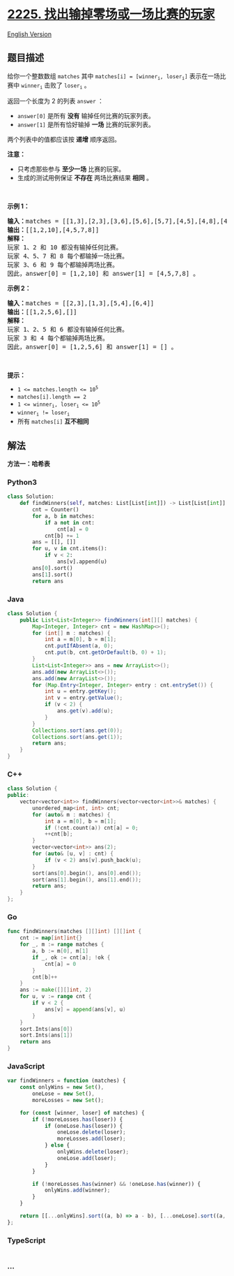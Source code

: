 # [2225. 找出输掉零场或一场比赛的玩家](https://leetcode.cn/problems/find-players-with-zero-or-one-losses)

[English Version](/solution/2200-2299/2225.Find%20Players%20With%20Zero%20or%20One%20Losses/README_EN.md)

## 题目描述

<!-- 这里写题目描述 -->

<p>给你一个整数数组 <code>matches</code> 其中 <code>matches[i] = [winner<sub>i</sub>, loser<sub>i</sub>]</code> 表示在一场比赛中 <code>winner<sub>i</sub></code> 击败了 <code>loser<sub>i</sub></code> 。</p>

<p>返回一个长度为 2 的列表<em> </em><code>answer</code> ：</p>

<ul>
	<li><code>answer[0]</code> 是所有 <strong>没有</strong> 输掉任何比赛的玩家列表。</li>
	<li><code>answer[1]</code> 是所有恰好输掉 <strong>一场</strong> 比赛的玩家列表。</li>
</ul>

<p>两个列表中的值都应该按 <strong>递增</strong> 顺序返回。</p>

<p><strong>注意：</strong></p>

<ul>
	<li>只考虑那些参与 <strong>至少一场</strong> 比赛的玩家。</li>
	<li>生成的测试用例保证 <strong>不存在</strong> 两场比赛结果 <strong>相同</strong> 。</li>
</ul>

<p>&nbsp;</p>

<p><strong>示例 1：</strong></p>

<pre>
<strong>输入：</strong>matches = [[1,3],[2,3],[3,6],[5,6],[5,7],[4,5],[4,8],[4,9],[10,4],[10,9]]
<strong>输出：</strong>[[1,2,10],[4,5,7,8]]
<strong>解释：</strong>
玩家 1、2 和 10 都没有输掉任何比赛。
玩家 4、5、7 和 8 每个都输掉一场比赛。
玩家 3、6 和 9 每个都输掉两场比赛。
因此，answer[0] = [1,2,10] 和 answer[1] = [4,5,7,8] 。
</pre>

<p><strong>示例 2：</strong></p>

<pre>
<strong>输入：</strong>matches = [[2,3],[1,3],[5,4],[6,4]]
<strong>输出：</strong>[[1,2,5,6],[]]
<strong>解释：</strong>
玩家 1、2、5 和 6 都没有输掉任何比赛。
玩家 3 和 4 每个都输掉两场比赛。
因此，answer[0] = [1,2,5,6] 和 answer[1] = [] 。
</pre>

<p>&nbsp;</p>

<p><strong>提示：</strong></p>

<ul>
	<li><code>1 &lt;= matches.length &lt;= 10<sup>5</sup></code></li>
	<li><code>matches[i].length == 2</code></li>
	<li><code>1 &lt;= winner<sub>i</sub>, loser<sub>i</sub> &lt;= 10<sup>5</sup></code></li>
	<li><code>winner<sub>i</sub> != loser<sub>i</sub></code></li>
	<li>所有 <code>matches[i]</code> <strong>互不相同</strong></li>
</ul>

## 解法

<!-- 这里可写通用的实现逻辑 -->

**方法一：哈希表**

<!-- tabs:start -->

### **Python3**

<!-- 这里可写当前语言的特殊实现逻辑 -->

```python
class Solution:
    def findWinners(self, matches: List[List[int]]) -> List[List[int]]:
        cnt = Counter()
        for a, b in matches:
            if a not in cnt:
                cnt[a] = 0
            cnt[b] += 1
        ans = [[], []]
        for u, v in cnt.items():
            if v < 2:
                ans[v].append(u)
        ans[0].sort()
        ans[1].sort()
        return ans
```

### **Java**

<!-- 这里可写当前语言的特殊实现逻辑 -->

```java
class Solution {
    public List<List<Integer>> findWinners(int[][] matches) {
        Map<Integer, Integer> cnt = new HashMap<>();
        for (int[] m : matches) {
            int a = m[0], b = m[1];
            cnt.putIfAbsent(a, 0);
            cnt.put(b, cnt.getOrDefault(b, 0) + 1);
        }
        List<List<Integer>> ans = new ArrayList<>();
        ans.add(new ArrayList<>());
        ans.add(new ArrayList<>());
        for (Map.Entry<Integer, Integer> entry : cnt.entrySet()) {
            int u = entry.getKey();
            int v = entry.getValue();
            if (v < 2) {
                ans.get(v).add(u);
            }
        }
        Collections.sort(ans.get(0));
        Collections.sort(ans.get(1));
        return ans;
    }
}
```

### **C++**

```cpp
class Solution {
public:
    vector<vector<int>> findWinners(vector<vector<int>>& matches) {
        unordered_map<int, int> cnt;
        for (auto& m : matches) {
            int a = m[0], b = m[1];
            if (!cnt.count(a)) cnt[a] = 0;
            ++cnt[b];
        }
        vector<vector<int>> ans(2);
        for (auto& [u, v] : cnt) {
            if (v < 2) ans[v].push_back(u);
        }
        sort(ans[0].begin(), ans[0].end());
        sort(ans[1].begin(), ans[1].end());
        return ans;
    }
};
```

### **Go**

```go
func findWinners(matches [][]int) [][]int {
	cnt := map[int]int{}
	for _, m := range matches {
		a, b := m[0], m[1]
		if _, ok := cnt[a]; !ok {
			cnt[a] = 0
		}
		cnt[b]++
	}
	ans := make([][]int, 2)
	for u, v := range cnt {
		if v < 2 {
			ans[v] = append(ans[v], u)
		}
	}
	sort.Ints(ans[0])
	sort.Ints(ans[1])
	return ans
}
```

### **JavaScript**

```js
var findWinners = function (matches) {
    const onlyWins = new Set(),
        oneLose = new Set(),
        moreLosses = new Set();

    for (const [winner, loser] of matches) {
        if (!moreLosses.has(loser)) {
            if (oneLose.has(loser)) {
                oneLose.delete(loser);
                moreLosses.add(loser);
            } else {
                onlyWins.delete(loser);
                oneLose.add(loser);
            }
        }

        if (!moreLosses.has(winner) && !oneLose.has(winner)) {
            onlyWins.add(winner);
        }
    }

    return [[...onlyWins].sort((a, b) => a - b), [...oneLose].sort((a, b) => a - b)];
};
```

### **TypeScript**

```ts

```

### **...**

```

```

<!-- tabs:end -->

